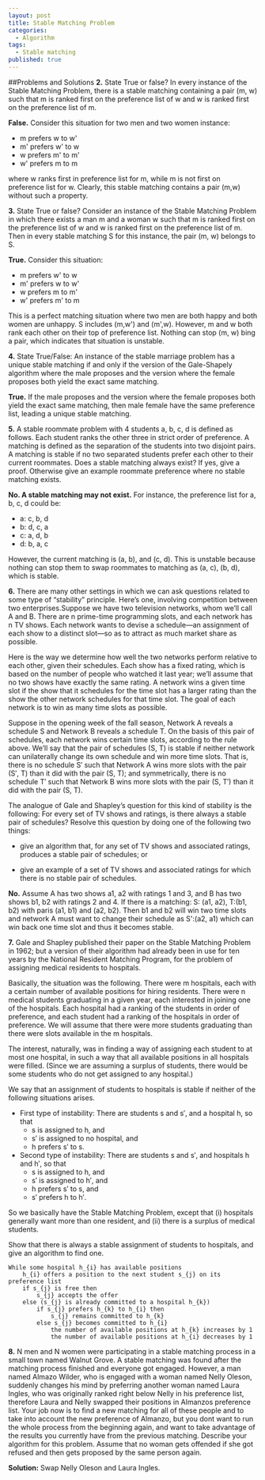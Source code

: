 ```yaml
---
layout: post
title: Stable Matching Problem
categories: 
  - Algorithm
tags: 
  - Stable matching
published: true
---
```


##Problems and Solutions
**2.** State True or false? In every instance of the Stable Matching Problem, there is a stable matching containing a pair (m, w) such that m is ranked first on the preference list of w and w is ranked first on the preference list of m.

**False.** Consider this situation for two men and two women instance:

* m prefers w to w'
* m' prefers w' to w
* w prefers m' to m'
* w' prefers m to m 

where w ranks first in preference list for m, while m is not first on preference list for w. Clearly, this stable matching contains a pair (m,w) without such a property.

**3.** State True or false? Consider an instance of the Stable Matching Problem in which there exists a man m and a woman w such that m is ranked first on the preference list of w and w is ranked first on the preference list of m. Then in every stable matching S for this instance, the pair (m, w) belongs to S.

**True.** Consider this situation:

* m prefers w' to w
* m' prefers w to w'
* w prefers m to m'
* w' prefers m' to m 

 
This is a perfect matching situation where two men are both happy and both women are unhappy. S includes (m,w') and (m',w). However, m and w both rank each other on their top of preference list. Nothing can stop (m, w) bing a pair, which indicates that situation is unstable. 



**4.** State True/False: An instance of the stable marriage problem has a unique stable matching if and only if the version of the Gale-Shapely algorithm where the male proposes and the version where the female proposes both yield the exact same matching.

**True.** If the male proposes and the version where the female proposes both yield the exact same matching, then male female have the same preference list, leading a unique stable matching. 


**5.** A stable roommate problem with 4 students a, b, c, d is defined as follows. Each student ranks the other three in strict order of preference. A matching is defined as the separation of the students into two disjoint pairs. A matching is stable if no two separated students prefer each other to their current roommates. Does a stable matching always exist? If yes, give a proof. Otherwise give an example roommate preference where no stable matching exists.

**No. A stable matching may not exist.** For instance, the preference list for a, b, c, d could be:

* a: c, b, d
* b: d, c, a
* c: a, d, b
* d: b, a, c

However, the current matching is (a, b), and (c, d). This is unstable because nothing can stop them to swap roommates to matching as (a, c), (b, d), which is stable.


**6.** There are many other settings in which we can ask questions related to some type of “stability” principle. Here’s one, involving competition between two enterprises.Suppose we have two television networks, whom we’ll call A and B. There are n prime-time programming slots, and each network has n TV shows. Each network wants to devise a schedule—an assignment of each show to a distinct slot—so as to attract as much market share as possible.

Here is the way we determine how well the two networks perform relative to each other, given their schedules. Each show has a fixed rating, which is based on the number of people who watched it last year; we’ll assume that no two shows have exactly the same rating. A network wins a given time slot if the show that it schedules for the time slot has a larger rating than the show the other network schedules for that time slot. The goal of each network is to win as many time slots as possible.

Suppose in the opening week of the fall season, Network A reveals a schedule S and Network B reveals a schedule T. On the basis of this pair of schedules, each network wins certain time slots, according to the rule above. We’ll say that the pair of schedules (S, T) is stable if neither network can unilaterally change its own schedule and win more time slots. That is, there is no schedule S′ such that Network A wins more slots with the pair (S′, T) than it did with the pair (S, T); and symmetrically, there is no schedule T′ such that Network B wins more slots with the pair (S, T′) than it did with the pair (S, T).

The analogue of Gale and Shapley’s question for this kind of stability is the following: For every set of TV shows and ratings, is there always a stable pair of schedules? Resolve this question by doing one of the following two things:
 
- give an algorithm that, for any set of TV shows and associated ratings, produces a stable pair of schedules; or
	
- give an example of a set of TV shows and associated ratings for which there is no stable pair of schedules.

**No.** Assume A has two shows a1, a2 with ratings 1 and 3, and B has two shows b1, b2 with ratings 2 and 4. If there is a matching: S: (a1, a2), T:(b1, b2) with paris (a1, b1) and (a2, b2). Then b1 and b2 will win two time slots and network A must want to change their schedule as S':(a2, a1) which can win back one time slot and thus it becomes stable.

**7.** Gale and Shapley published their paper on the Stable Matching Problem in 1962; but a version of their algorithm had already been in use for ten years by the National Resident Matching Program, for the problem of assigning medical residents to hospitals.

Basically, the situation was the following. There were m hospitals, each with a certain number of available positions for hiring residents. There were n medical students graduating in a given year, each interested in joining one of the hospitals. Each hospital had a ranking of the students in order of preference, and each student had a ranking of the hospitals in order of preference. We will assume that there were more students graduating than there were slots available in the m hospitals.

The interest, naturally, was in finding a way of assigning each student to at most one hospital, in such a way that all available positions in all hospitals were filled. (Since we are assuming a surplus of students, there would be some students who do not get assigned to any hospital.)


We say that an assignment of students to hospitals is stable if neither of the following situations arises.

- First type of instability: There are students s and s′, and a hospital h, so that
	- s is assigned to h, and
	- s′ is assigned to no hospital, and 
	- h prefers s′ to s.
- Second type of instability: There are students s and s′, and hospitals h and h′, so that
	- s is assigned to h, and
	- s′ is assigned to h′, and
	- h prefers s′ to s, and
	- s′ prefers h to h′.

So we basically have the Stable Matching Problem, except that (i) hospitals generally want more than one resident, and (ii) there is a surplus of medical students.

Show that there is always a stable assignment of students to hospitals, and give an algorithm to find one.

```
While some hospital h_{i} has available positions
	h_{i} offers a position to the next student s_{j} on its preference list
	if s_{j} is free then
		s_{j} accepts the offer
	else (s_{j} is already committed to a hospital h_{k})
		if s_{j} prefers h_{k} to h_{i} then
			s_{j} remains committed to h_{k}
		else s_{j} becomes committed to h_{i}
			the number of available positions at h_{k} increases by 1
			the number of available positions at h_{i} decreases by 1
```	

**8.** N men and N women were participating in a stable matching process in a small town named Walnut Grove. A stable matching was found after the matching process finished and everyone got engaged. However, a man named Almazo Wilder, who is engaged with a woman named Nelly Oleson, suddenly changes his mind by preferring another woman named Laura Ingles, who was originally ranked right below Nelly in his preference list, therefore Laura and Nelly swapped their positions in Almanzos preference list. Your job now is to find a new matching for all of these people and to take into account the new preference of Almanzo, but you dont want to run the whole process from the beginning again, and want to take advantage of the results you currently have from the previous matching. Describe your algorithm for this problem. Assume that no woman gets offended if she got refused and then gets proposed by the same person again.

**Solution:** Swap Nelly Oleson and Laura Ingles.